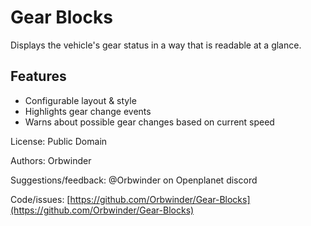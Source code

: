 # Gear Blocks

Displays the vehicle's gear status in a way that is readable at a glance. 

## Features
- Configurable layout & style
- Highlights gear change events
- Warns about possible gear changes based on current speed

License: Public Domain

Authors: Orbwinder

Suggestions/feedback: @Orbwinder on Openplanet discord

Code/issues: [https://github.com/Orbwinder/Gear-Blocks](https://github.com/Orbwinder/Gear-Blocks)
